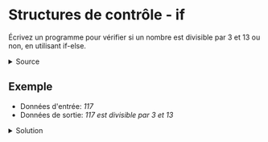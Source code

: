 # Structures de contrôle - if

Écrivez un programme pour vérifier si un nombre est divisible par 3 et 13 ou non, en utilisant if-else.
<details>
<summary>Source</summary>
(https://developpement-informatique.com/article/316/exercices-corriges-pour-maitriser-la-structure-de-controle-if-else)
</details>

Exemple
-------
- Données d'entrée: _117_
- Données de sortie: _117 est divisible par 3 et 13_

<details>
<summary>Solution</summary>

~~~cpp

#include <stdio.h>
 
int main()
{
    int num1, num2, num3, max;
 
    /* Fournir les données d'entrée */
    printf("Saisir 3 nombres: ");
    scanf("%d%d%d", &num1, &num2, &num3);
     
 
    if(num1 > num2)
    {
        if(num1 > num3)
        {
            /* si num1 > num2 et num1 > num3 */
            max = num1;
        }
        else
        {
            /* si num1 > num2 mais num1 > num3 est fausse */
            max = num3;
        }
    }
    else
    {
        if(num2 > num3)
        {
            /* Si num1 < num2 et num2 > num3 */
            max = num2;
        }
        else
        {
            /* si num1 < num2 et num2 > num3 */
            max = num3;
        }
    }
     
    /* afficher le résultat */
    printf("le maximum est = %d", max);
 
    return 0;
}

~~~
</details>
